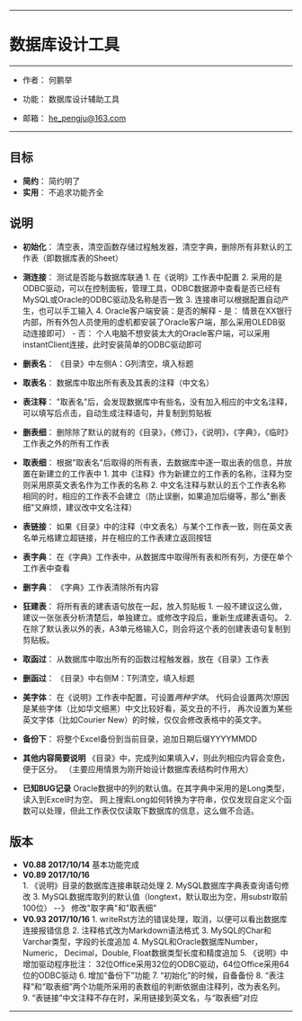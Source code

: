 *******************************************************************************************
# 数据库设计工具

---

- 作者： 何鹏举
- 功能： 数据库设计辅助工具
    
- 邮箱： <he_pengju@163.com>

---
## 目标
* **简约**： 简约明了
* **实用**： 不追求功能齐全
                      
## 说明

- **初始化**： 清空表，清空函数存储过程触发器，清空字典，删除所有非默认的工作表（即数据库表的Sheet）

- **测连接**： 测试是否能与数据库联通
      1. 在《说明》工作表中配置
      2. 采用的是ODBC驱动，可以在控制面板，管理工具，ODBC数据源中查看是否已经有MySQL或Oracle的ODBC驱动及名称是否一致
      3. 连接串可以根据配置自动产生，也可以手工输入
      4. Oracle客户端安装：是否的解释
     	- 是： 情景在XX银行内部，所有外包人员使用的虚机都安装了Oracle客户端，那么采用OLEDB驱动连接即可）
     	- 否： 个人电脑不想安装太大的Oracle客户端，可以采用instantClient连接，此时安装简单的ODBC驱动即可

- **删表名**： 《目录》中左侧A：G列清空，填入标题
- **取表名**： 数据库中取出所有表及其表的注释（中文名）

- **表注释**： "取表名"后，会发现数据库中有些名，没有加入相应的中文名注释，可以填写后点击，自动生成注释语句，并复制到剪贴板

- **删表细**： 删除除了默认的就有的《目录》，《修订》，《说明》，《字典》，《临时》工作表之外的所有工作表
- **取表细**： 根据"取表名"后取得的所有表，去数据库中逐一取出表的信息，并放置在新建立的工作表中
      1. 其中《注释》作为新建立的工作表的名称，注释为空则采用原英文表名作为工作表的名称
      2. 中文名注释与默认的五个工作表名称相同的时，相应的工作表不会建立（防止误删，如果追加后缀等，那么"删表细"又麻烦，建议改中文名注释）

- **表链接**： 如果《目录》中的注释（中文表名）与某个工作表一致，则在英文表名单元格建立超链接，并在相应的工作表建立返回按钮

- **表字典**： 在《字典》工作表中，从数据库中取得所有表和所有列，方便在单个工作表中查看
- **删字典**： 《字典》工作表清除所有内容

- **狂建表**： 将所有表的建表语句放在一起，放入剪贴板
      1. 一般不建议这么做，建议一张张表分析清楚后，单独建立。或修改字段后，重新生成建表语句。
      2. 在除了默认表以外的表，A3单元格输入C，则会将这个表的创建表语句复制到剪贴板。

- **取函过**： 从数据库中取出所有的函数过程触发器，放在《目录》工作表
- **删函过**： 《目录》中右侧M：T列清空，填入标题

- **美字体**： 在《说明》工作表中配置，可设置*两种字体*。
		代码会设置两次!原因是某些字体（比如华文细黑）中文比较好看，英文丑的不行，
		再次设置为某些英文字体（比如Courier New）的时候，仅仅会修改表格中的英文字。

- **备份下**： 将整个Excel备份到当前目录，追加日期后缀YYYYMMDD

- **其他内容简要说明**
	    《目录》中，完成列如果填入√，则此列相应内容会变色，便于区分。
		（主要应用情景为刚开始设计数据库表结构时作用大）

- **已知BUG记录**
    	Oracle数据中的列的默认值。在其字典中采用的是Long类型，读入到Excel时为空。
		网上搜索Long如何转换为字符串，仅仅发现自定义个函数可以处理，但此工作表仅仅读取下数据库的信息，这么做不合适。
## 版本

- **V0.88 2017/10/14**
	   基本功能完成
- **V0.89 2017/10/16**  
	  1. 《说明》目录的数据库连接串联动处理
	  2. MySQL数据库字典表查询语句修改
	  3. MySQL数据库取列的默认值（longtext，默认取出为空，用substr取前100位） --》 修改"取字典"和"取表细"	
- **V0.93 2017/10/16** 
	  1. writeRst方法的错误处理，取消，以便可以看出数据库连接报错信息
      2. 注释格式改为Markdown语法格式
      3. MySQL的Char和Varchar类型，字段的长度追加
      4. MySQL和Oracle数据库Number，Numeric， Decimal，Double, Float数据类型长度和精度追加
      5. 《说明》中增加驱动程序批注： 32位Office采用32位的ODBC驱动，64位Office采用64位的ODBC驱动
      6. 增加“备份下”功能
      7. “初始化”的时候，自备备份
      8. “表注释”和“取表细”两个功能所采用的表数组的判断依据由注释列，改为表名列。
      9. “表链接”中文注释不存在时，采用链接到英文名，与“取表细”对应
 
*******************************************************************************************

